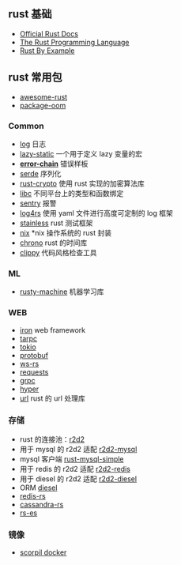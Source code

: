 
## rust 基础

+ [Official Rust Docs](https://doc.rust-lang.org/stable/std/)
+ [The Rust Programming Language](https://doc.rust-lang.org/book/)
+ [Rust By Example](http://rustbyexample.com/)

## rust 常用包

+ [awesome-rust](https://github.com/kud1ing/awesome-rust)
+ [package-oom](http://www.arewewebyet.org/topics/)

### Common
+ [log](https://github.com/rust-lang-nursery/log) 日志
+ [lazy-static](https://github.com/rust-lang-nursery/lazy-static.rs) 一个用于定义 lazy 变量的宏
+ **[error-chain](https://github.com/brson/error-chain)** 错误样板
+ [serde]() 序列化
+ [rust-crypto]() 使用 rust 实现的加密算法库
+ [libc](https://github.com/rust-lang/libc) 不同平台上的类型和函数绑定
+ [sentry]() 报警
+ [log4rs](https://github.com/sfackler/log4rs) 使用 yaml 文件进行高度可定制的 log 框架
+ [stainless](https://github.com/reem/stainless) rust 测试框架
+ [nix](https://github.com/nix-rust/nix) *nix 操作系统的 rust 封装
+ [chrono](https://github.com/chronotope/chrono)  rust 的时间库
+ [clippy](https://github.com/Manishearth/rust-clippy) 代码风格检查工具

### ML
+ [rusty-machine](https://github.com/AtheMathmo/rusty-machine) 机器学习库

### WEB
+ [iron](https://github.com/iron/iron) web framework
+ [tarpc](https://github.com/google/tarpc)
+ [tokio](https://tokio.rs/)
+ [protobuf](https://github.com/stepancheg/rust-protobuf/)
+ [ws-rs](https://github.com/housleyjk/ws-rs)
+ [requests](https://gitlab.com/imp/requests-rs)
+ [grpc](https://github.com/stepancheg/grpc-rust)
+ [hyper]()
+ [url](https://github.com/servo/rust-url) rust 的 url 处理库

### 存储
+ rust 的连接池：[r2d2](https://github.com/sfackler/r2d2)
+ 用于 mysql 的 r2d2 适配 [r2d2-mysql](https://github.com/outersky/r2d2-mysql)
+ mysql 客户端 [rust-mysql-simple](https://github.com/blackbeam/rust-mysql-simple)
+ 用于 redis 的 r2d2 适配 [r2d2-redis](https://github.com/sorccu/r2d2-redis)
+ 用于 diesel 的 r2d2 适配 [r2d2-diesel](https://github.com/diesel-rs/r2d2-diesel)
+ ORM [diesel](https://github.com/diesel-rs/diesel)
+ [redis-rs](https://github.com/mitsuhiko/redis-rs)
+ [cassandra-rs](https://github.com/tupshin/cassandra-rs)
+ [rs-es](https://github.com/benashford/rs-es)

### 镜像

+ [scorpil docker](https://hub.docker.com/r/scorpil/rust/)
